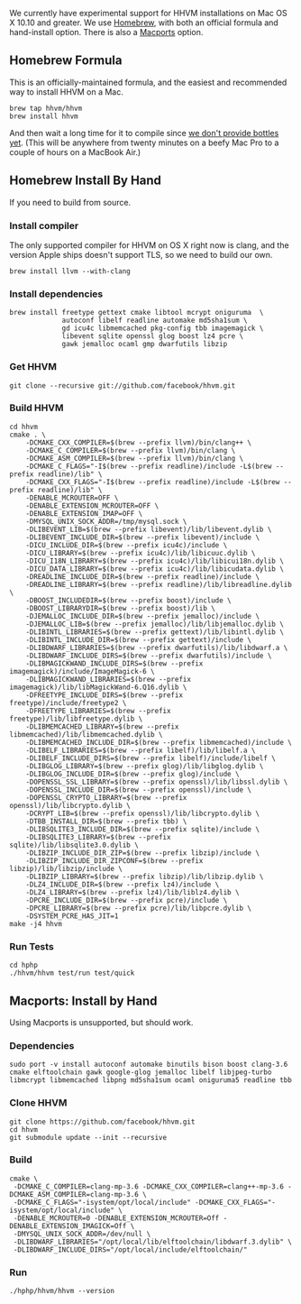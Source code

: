 We currently have experimental support for HHVM installations on Mac OS X 10.10 and greater. We use [Homebrew](http://brew.sh/), with both an official formula and hand-install option. There is also a [Macports](https://www.macports.org/) option.

## Homebrew Formula

This is an officially-maintained formula, and the easiest and recommended way to install HHVM on a Mac.

```
brew tap hhvm/hhvm
brew install hhvm
```

And then wait a long time for it to compile since [we don't provide bottles yet](https://github.com/hhvm/homebrew-hhvm/issues/5). (This will be anywhere from twenty minutes on a beefy Mac Pro to a couple of hours on a MacBook Air.)

## Homebrew Install By Hand

If you need to build from source.

### Install compiler

The only supported compiler for HHVM on OS X right now is clang, and the version Apple ships doesn't support TLS, so we need to build our own.

```
brew install llvm --with-clang
```

### Install dependencies

```
brew install freetype gettext cmake libtool mcrypt oniguruma  \
             autoconf libelf readline automake md5sha1sum \
             gd icu4c libmemcached pkg-config tbb imagemagick \
             libevent sqlite openssl glog boost lz4 pcre \
             gawk jemalloc ocaml gmp dwarfutils libzip
```

### Get HHVM

```
git clone --recursive git://github.com/facebook/hhvm.git
```

### Build HHVM

```
cd hhvm
cmake . \
    -DCMAKE_CXX_COMPILER=$(brew --prefix llvm)/bin/clang++ \
    -DCMAKE_C_COMPILER=$(brew --prefix llvm)/bin/clang \
    -DCMAKE_ASM_COMPILER=$(brew --prefix llvm)/bin/clang \
    -DCMAKE_C_FLAGS="-I$(brew --prefix readline)/include -L$(brew --prefix readline)/lib" \
    -DCMAKE_CXX_FLAGS="-I$(brew --prefix readline)/include -L$(brew --prefix readline)/lib" \
    -DENABLE_MCROUTER=OFF \
    -DENABLE_EXTENSION_MCROUTER=OFF \
    -DENABLE_EXTENSION_IMAP=OFF \
    -DMYSQL_UNIX_SOCK_ADDR=/tmp/mysql.sock \
    -DLIBEVENT_LIB=$(brew --prefix libevent)/lib/libevent.dylib \
    -DLIBEVENT_INCLUDE_DIR=$(brew --prefix libevent)/include \
    -DICU_INCLUDE_DIR=$(brew --prefix icu4c)/include \
    -DICU_LIBRARY=$(brew --prefix icu4c)/lib/libicuuc.dylib \
    -DICU_I18N_LIBRARY=$(brew --prefix icu4c)/lib/libicui18n.dylib \
    -DICU_DATA_LIBRARY=$(brew --prefix icu4c)/lib/libicudata.dylib \
    -DREADLINE_INCLUDE_DIR=$(brew --prefix readline)/include \
    -DREADLINE_LIBRARY=$(brew --prefix readline)/lib/libreadline.dylib \
    -DBOOST_INCLUDEDIR=$(brew --prefix boost)/include \
    -DBOOST_LIBRARYDIR=$(brew --prefix boost)/lib \
    -DJEMALLOC_INCLUDE_DIR=$(brew --prefix jemalloc)/include \
    -DJEMALLOC_LIB=$(brew --prefix jemalloc)/lib/libjemalloc.dylib \
    -DLIBINTL_LIBRARIES=$(brew --prefix gettext)/lib/libintl.dylib \
    -DLIBINTL_INCLUDE_DIR=$(brew --prefix gettext)/include \
    -DLIBDWARF_LIBRARIES=$(brew --prefix dwarfutils)/lib/libdwarf.a \
    -DLIBDWARF_INCLUDE_DIRS=$(brew --prefix dwarfutils)/include \
    -DLIBMAGICKWAND_INCLUDE_DIRS=$(brew --prefix imagemagick)/include/ImageMagick-6 \
    -DLIBMAGICKWAND_LIBRARIES=$(brew --prefix imagemagick)/lib/libMagickWand-6.Q16.dylib \
    -DFREETYPE_INCLUDE_DIRS=$(brew --prefix freetype)/include/freetype2 \
    -DFREETYPE_LIBRARIES=$(brew --prefix freetype)/lib/libfreetype.dylib \
    -DLIBMEMCACHED_LIBRARY=$(brew --prefix libmemcached)/lib/libmemcached.dylib \
    -DLIBMEMCACHED_INCLUDE_DIR=$(brew --prefix libmemcached)/include \
    -DLIBELF_LIBRARIES=$(brew --prefix libelf)/lib/libelf.a \
    -DLIBELF_INCLUDE_DIRS=$(brew --prefix libelf)/include/libelf \
    -DLIBGLOG_LIBRARY=$(brew --prefix glog)/lib/libglog.dylib \
    -DLIBGLOG_INCLUDE_DIR=$(brew --prefix glog)/include \
    -DOPENSSL_SSL_LIBRARY=$(brew --prefix openssl)/lib/libssl.dylib \
    -DOPENSSL_INCLUDE_DIR=$(brew --prefix openssl)/include \
    -DOPENSSL_CRYPTO_LIBRARY=$(brew --prefix openssl)/lib/libcrypto.dylib \
    -DCRYPT_LIB=$(brew --prefix openssl)/lib/libcrypto.dylib \
    -DTBB_INSTALL_DIR=$(brew --prefix tbb) \
    -DLIBSQLITE3_INCLUDE_DIR=$(brew --prefix sqlite)/include \
    -DLIBSQLITE3_LIBRARY=$(brew --prefix sqlite)/lib/libsqlite3.0.dylib \
    -DLIBZIP_INCLUDE_DIR_ZIP=$(brew --prefix libzip)/include \
    -DLIBZIP_INCLUDE_DIR_ZIPCONF=$(brew --prefix libzip)/lib/libzip/include \
    -DLIBZIP_LIBRARY=$(brew --prefix libzip)/lib/libzip.dylib \
    -DLZ4_INCLUDE_DIR=$(brew --prefix lz4)/include \
    -DLZ4_LIBRARY=$(brew --prefix lz4)/lib/liblz4.dylib \
    -DPCRE_INCLUDE_DIR=$(brew --prefix pcre)/include \
    -DPCRE_LIBRARY=$(brew --prefix pcre)/lib/libpcre.dylib \
    -DSYSTEM_PCRE_HAS_JIT=1
make -j4 hhvm
```

### Run Tests

```
cd hphp
./hhvm/hhvm test/run test/quick
```

## Macports: Install by Hand

Using Macports is unsupported, but should work.

### Dependencies

```
sudo port -v install autoconf automake binutils bison boost clang-3.6 cmake elftoolchain gawk google-glog jemalloc libelf libjpeg-turbo libmcrypt libmemcached libpng md5sha1sum ocaml oniguruma5 readline tbb
```

### Clone HHVM

```
git clone https://github.com/facebook/hhvm.git
cd hhvm
git submodule update --init --recursive
```

### Build

```
cmake \
 -DCMAKE_C_COMPILER=clang-mp-3.6 -DCMAKE_CXX_COMPILER=clang++-mp-3.6 -DCMAKE_ASM_COMPILER=clang-mp-3.6 \
 -DCMAKE_C_FLAGS="-isystem/opt/local/include" -DCMAKE_CXX_FLAGS="-isystem/opt/local/include" \
 -DENABLE_MCROUTER=0 -DENABLE_EXTENSION_MCROUTER=Off -DENABLE_EXTENSION_IMAGICK=Off \
 -DMYSQL_UNIX_SOCK_ADDR=/dev/null \
 -DLIBDWARF_LIBRARIES="/opt/local/lib/elftoolchain/libdwarf.3.dylib" \
 -DLIBDWARF_INCLUDE_DIRS="/opt/local/include/elftoolchain/"
```

### Run

```
./hphp/hhvm/hhvm --version
```
